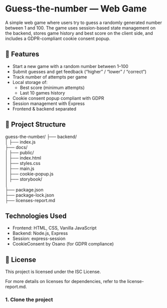 # Guess-the-number — Web Game
A simple web game where users try to guess a randomly generated number between 1 and 100. The game uses session-based state management on the backend, stores game history and best score on the client side, and includes a GDPR-compliant cookie consent popup.

## 🚀 Features

- Start a new game with a random number between 1–100
- Submit guesses and get feedback (“higher” / “lower” / “correct”)
- Track number of attempts per game
- Local storage of:
  - Best score (minimum attempts)
  - Last 10 games history
- Cookie consent popup compliant with GDPR
- Session management with Express
- Frontend & backend separated

## 📁 Project Structure
guess-the-number/
├── backend/               
│   ├── index.js           
├── docs/           
│
├── public/            
│   ├── index.html         
│   ├── styles.css       
│   ├── main.js            
│   ├── cookie-popup.js   
│
├── storybook/        
│     
├── package.json           
├── package-lock.json                 
├── licenses-report.md               

##  Technologies Used
- Frontend: HTML, CSS, Vanilla JavaScript
- Backend: Node.js, Express
- Session: express-session
- CookieConsent by Osano (for GDPR compliance)
## 📜 License

This project is licensed under the ISC License.

For more details on licenses for dependencies, refer to the license-report.md.

 ### 1. Clone the project
```bash

